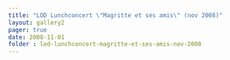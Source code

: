 ```yaml
---
title: "LOD Lunchconcert \"Magritte et ses amis\" (nov 2008)"
layout: gallery2 
pager: true
date: 2008-11-01
folder : lod-lunchconcert-magritte-et-ses-amis-nov-2008
---
```

